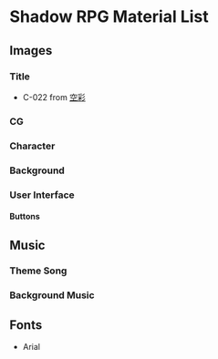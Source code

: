 # Shadow RPG Material List
## Images
### Title
* C-022 from [空彩](http://loo.sakura.ne.jp/)

### CG
### Character
### Background
### User Interface
#### Buttons

## Music
### Theme Song
### Background Music

## Fonts
* Arial